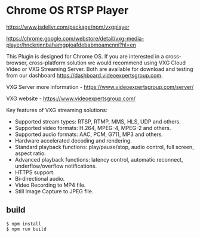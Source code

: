 # Chrome OS RTSP Player

https://www.jsdelivr.com/package/npm/vxgplayer

https://chrome.google.com/webstore/detail/vxg-media-player/hncknjnnbahamgpjoafdebabmoamcnni?hl=en

This Plugin is designed for Chrome OS. If you are interested in a cross-browser, cross-platform solution we would recommend using VXG Cloud Video or VXG Streaming Server. Both are available for download and testing from our dashboard https://dashboard.videoexpertsgroup.com. 

VXG Server more information - https://www.videoexpertsgroup.com/server/

VXG website - https://www.videoexpertsgroup.com/

  Key features of VXG streaming solutions: 
*  Supported stream types: RTSP, RTMP, MMS, HLS, UDP and others.
*  Supported video formats: H.264, MPEG-4, MPEG-2 and others.
*  Supported audio formats: AAC, PCM, G711, MP3 and others. 
*  Hardware accelerated decoding and rendering.
*  Standard playback functions: play/pause/stop, audio control, full screen, aspect ratio.
*  Advanced playback functions: latency control, automatic reconnect, underflow/overflow notifications.
*  HTTPS support.
*  Bi-directional audio.
*  Video Recording to MP4 file.
*  Still Image Capture to JPEG file.


## build

	$ npm install
	$ npm run build
